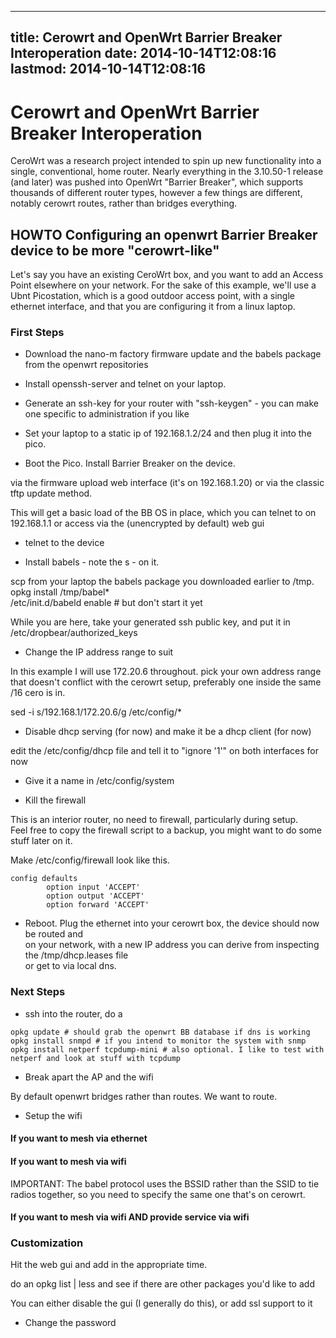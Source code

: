 
---
title: Cerowrt and OpenWrt Barrier Breaker Interoperation
date: 2014-10-14T12:08:16
lastmod: 2014-10-14T12:08:16
---
Cerowrt and OpenWrt Barrier Breaker Interoperation
==================================================

CeroWrt was a research project intended to spin up new functionality
into a single, conventional, home router. Nearly everything in the
3.10.50-1 release (and later) was pushed into OpenWrt "Barrier Breaker",
which supports thousands of different router types, however a few things
are different, notably cerowrt routes, rather than bridges everything.

HOWTO Configuring an openwrt Barrier Breaker device to be more "cerowrt-like"
-----------------------------------------------------------------------------

Let's say you have an existing CeroWrt box, and you want to add an
Access Point elsewhere on your network. For the sake of this example,
we'll use a Ubnt Picostation, which is a good outdoor access point, with
a single ethernet interface, and that you are configuring it from a
linux laptop.

### First Steps

-   Download the nano-m factory firmware update and the babels package
    from the openwrt repositories

<!-- -->

-   Install openssh-server and telnet on your laptop.

<!-- -->

-   Generate an ssh-key for your router with "ssh-keygen" - you can make
    one specific to administration if you like

<!-- -->

-   Set your laptop to a static ip of 192.168.1.2/24 and then plug it
    into the pico.

<!-- -->

-   Boot the Pico. Install Barrier Breaker on the device.

via the firmware upload web interface (it's on 192.168.1.20) or via the
classic tftp update method.

This will get a basic load of the BB OS in place, which you can telnet
to on 192.168.1.1 or access via the (unencrypted by default) web gui

-   telnet to the device

<!-- -->

-   Install babels - note the s - on it.

scp from your laptop the babels package you downloaded earlier to /tmp.\
opkg install /tmp/babel\*\
/etc/init.d/babeld enable \# but don't start it yet

While you are here, take your generated ssh public key, and put it in
/etc/dropbear/authorized\_keys

-   Change the IP address range to suit

In this example I will use 172.20.6 throughout. pick your own address
range that doesn't conflict with the cerowrt setup, preferably one
inside the same /16 cero is in.

sed -i s/192.168.1/172.20.6/g /etc/config/\*

-   Disable dhcp serving (for now) and make it be a dhcp client
    (for now)

edit the /etc/config/dhcp file and tell it to "ignore '1'" on both
interfaces for now

-   Give it a name in /etc/config/system

<!-- -->

-   Kill the firewall

This is an interior router, no need to firewall, particularly during
setup.\
Feel free to copy the firewall script to a backup, you might want to do
some stuff later on it.

Make /etc/config/firewall look like this.

    config defaults
            option input 'ACCEPT'
            option output 'ACCEPT'
            option forward 'ACCEPT'

-   Reboot. Plug the ethernet into your cerowrt box, the device should
    now be routed and\
    on your network, with a new IP address you can derive from
    inspecting the /tmp/dhcp.leases file\
    or get to via local dns.

### Next Steps

-   ssh into the router, do a

<!-- -->

    opkg update # should grab the openwrt BB database if dns is working
    opkg install snmpd # if you intend to monitor the system with snmp
    opkg install netperf tcpdump-mini # also optional. I like to test with netperf and look at stuff with tcpdump

-   Break apart the AP and the wifi

By default openwrt bridges rather than routes. We want to route.

-   Setup the wifi

#### If you want to mesh via ethernet

#### If you want to mesh via wifi

IMPORTANT: The babel protocol uses the BSSID rather than the SSID to tie
radios together, so you need to specify the same one that's on cerowrt.

#### If you want to mesh via wifi AND provide service via wifi

### Customization

Hit the web gui and add in the appropriate time.

do an opkg list | less and see if there are other packages you'd like to
add

You can either disable the gui (I generally do this), or add ssl support
to it

-   Change the password


